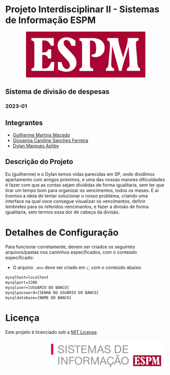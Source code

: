 # Projeto Interdisciplinar II - Sistemas de Informação ESPM
<p align="center">
    <a href="https://www.espm.br/cursos-de-graduacao/sistemas-de-informacao/"><img src="https://raw.githubusercontent.com/tech-espm/misc-template/main/logo.png" alt="Sistemas de Informação ESPM" style="width: 375px;"/></a>
</p>

## Sistema de divisão de despesas

### 2023-01

## Integrantes
- [Guilherme Martins Macedo](https://github.com/gmacedo16)
- [Giovanna Caroline Sanches Ferreira](https://github.com/gihferreir4)
- [Dylan Marques Ashby](https://github.com/DylanAshbeer)

## Descrição do Projeto


Eu (guilherme) e o Dylan temos vidas parecidas em SP, onde dividimos apartamento com amigos próximos, e uma das
nossas maiores dificuldades é fazer com que as contas sejam divididas de forma igualitaria, sem ter que tirar um 
tempo bom para organizar os vencimentos, todos os meses. E ai tivemos a ideia de tentar solucionar o nosso problema,
criando uma interface na qual voce consegue visualizar os vencimentos, definir lembretes para os referidos vencimantos, 
e fazer a divisão de forma igualitaria, sem termos essa dor de cabeça da divisão.

# Detalhes de Configuração

Para funcionar corretamente, devem ser criados os seguintes arquivos/pastas nos caminhos especificados, com o conteúdo especificado:

- O arquivo `.env` deve ser criado em `/`, com o conteúdo abaixo:
```
mysqlhost=localhost
mysqlport=3306
mysqluser=[USUÁRIO DO BANCO]
mysqlpassword=[SENHA DO USUÁRIO DO BANCO]
mysqldatabase=[NOME DO BANCO]
```

# Licença

Este projeto é licenciado sob a [MIT License](https://github.com/tech-espm/inter-2sem-2023-fair-share/blob/main/LICENSE).

<p align="right">
    <a href="https://www.espm.br/cursos-de-graduacao/sistemas-de-informacao/"><img src="https://raw.githubusercontent.com/tech-espm/misc-template/main/logo-si-512.png" alt="Sistemas de Informação ESPM" style="width: 375px;"/></a>
</p>